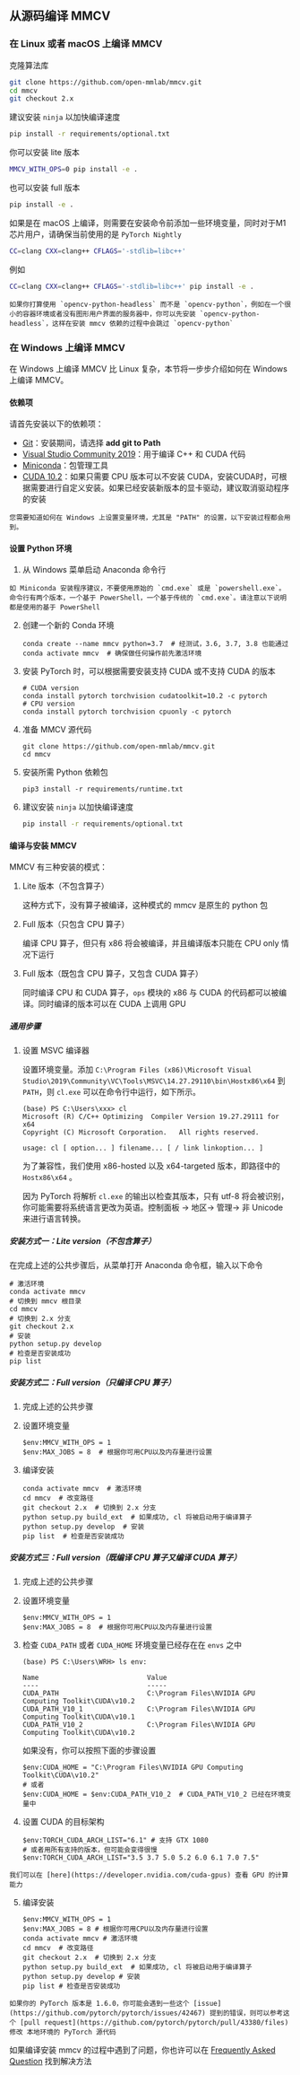 ## 从源码编译 MMCV

### 在 Linux 或者 macOS 上编译 MMCV

克隆算法库

```bash
git clone https://github.com/open-mmlab/mmcv.git
cd mmcv
git checkout 2.x
```

建议安装 `ninja` 以加快编译速度

```bash
pip install -r requirements/optional.txt
```

你可以安装 lite 版本

```bash
MMCV_WITH_OPS=0 pip install -e .
```

也可以安装 full 版本

```bash
pip install -e .
```

如果是在 macOS 上编译，则需要在安装命令前添加一些环境变量，同时对于M1芯片用户，请确保当前使用的是 `PyTorch Nightly`

```bash
CC=clang CXX=clang++ CFLAGS='-stdlib=libc++'
```

例如

```bash
CC=clang CXX=clang++ CFLAGS='-stdlib=libc++' pip install -e .
```

```{note}
如果你打算使用 `opencv-python-headless` 而不是 `opencv-python`，例如在一个很小的容器环境或者没有图形用户界面的服务器中，你可以先安装 `opencv-python-headless`，这样在安装 mmcv 依赖的过程中会跳过 `opencv-python`
```

### 在 Windows 上编译 MMCV

在 Windows 上编译 MMCV 比 Linux 复杂，本节将一步步介绍如何在 Windows 上编译 MMCV。

#### 依赖项

请首先安装以下的依赖项：

- [Git](https://git-scm.com/download/win)：安装期间，请选择 **add git to Path**
- [Visual Studio Community 2019](https://visualstudio.microsoft.com)：用于编译 C++ 和 CUDA 代码
- [Miniconda](https://docs.conda.io/en/latest/miniconda.html)：包管理工具
- [CUDA 10.2](https://developer.nvidia.com/cuda-10.2-download-archive)：如果只需要 CPU 版本可以不安装 CUDA，安装CUDA时，可根据需要进行自定义安装。如果已经安装新版本的显卡驱动，建议取消驱动程序的安装

```{note}
您需要知道如何在 Windows 上设置变量环境，尤其是 "PATH" 的设置，以下安装过程都会用到。
```

#### 设置 Python 环境

1. 从 Windows 菜单启动 Anaconda 命令行

```{note}
如 Miniconda 安装程序建议，不要使用原始的 `cmd.exe` 或是 `powershell.exe`。命令行有两个版本，一个基于 PowerShell，一个基于传统的 `cmd.exe`。请注意以下说明都是使用的基于 PowerShell
```

2. 创建一个新的 Conda 环境

   ```shell
   conda create --name mmcv python=3.7  # 经测试，3.6, 3.7, 3.8 也能通过
   conda activate mmcv  # 确保做任何操作前先激活环境
   ```

3. 安装 PyTorch 时，可以根据需要安装支持 CUDA 或不支持 CUDA 的版本

   ```shell
   # CUDA version
   conda install pytorch torchvision cudatoolkit=10.2 -c pytorch
   # CPU version
   conda install pytorch torchvision cpuonly -c pytorch
   ```

4. 准备 MMCV 源代码

   ```shell
   git clone https://github.com/open-mmlab/mmcv.git
   cd mmcv
   ```

5. 安装所需 Python 依赖包

   ```shell
   pip3 install -r requirements/runtime.txt
   ```

6. 建议安装 `ninja` 以加快编译速度

   ```bash
   pip install -r requirements/optional.txt
   ```

#### 编译与安装 MMCV

MMCV 有三种安装的模式：

1. Lite 版本（不包含算子）

   这种方式下，没有算子被编译，这种模式的 mmcv 是原生的 python 包

2. Full 版本（只包含 CPU 算子）

   编译 CPU 算子，但只有 x86 将会被编译，并且编译版本只能在 CPU only 情况下运行

3. Full 版本（既包含 CPU 算子，又包含 CUDA 算子）

   同时编译 CPU 和 CUDA 算子，`ops` 模块的 x86 与 CUDA 的代码都可以被编译。同时编译的版本可以在 CUDA 上调用 GPU

##### 通用步骤

1. 设置 MSVC 编译器

   设置环境变量。添加 `C:\Program Files (x86)\Microsoft Visual Studio\2019\Community\VC\Tools\MSVC\14.27.29110\bin\Hostx86\x64` 到 `PATH`，则 `cl.exe` 可以在命令行中运行，如下所示。

   ```none
   (base) PS C:\Users\xxx> cl
   Microsoft (R) C/C++ Optimizing  Compiler Version 19.27.29111 for x64
   Copyright (C) Microsoft Corporation.   All rights reserved.

   usage: cl [ option... ] filename... [ / link linkoption... ]
   ```

   为了兼容性，我们使用 x86-hosted 以及 x64-targeted 版本，即路径中的 `Hostx86\x64` 。

   因为 PyTorch 将解析 `cl.exe` 的输出以检查其版本，只有 utf-8 将会被识别，你可能需要将系统语言更改为英语。控制面板 -> 地区-> 管理-> 非 Unicode 来进行语言转换。

##### 安装方式一：Lite version（不包含算子）

在完成上述的公共步骤后，从菜单打开 Anaconda 命令框，输入以下命令

```shell
# 激活环境
conda activate mmcv
# 切换到 mmcv 根目录
cd mmcv
# 切换到 2.x 分支
git checkout 2.x
# 安装
python setup.py develop
# 检查是否安装成功
pip list
```

##### 安装方式二：Full version（只编译 CPU 算子）

1. 完成上述的公共步骤

2. 设置环境变量

   ```shell
   $env:MMCV_WITH_OPS = 1
   $env:MAX_JOBS = 8  # 根据你可用CPU以及内存量进行设置
   ```

3. 编译安装

   ```shell
   conda activate mmcv  # 激活环境
   cd mmcv  # 改变路径
   git checkout 2.x  # 切换到 2.x 分支
   python setup.py build_ext  # 如果成功, cl 将被启动用于编译算子
   python setup.py develop  # 安装
   pip list  # 检查是否安装成功
   ```

##### 安装方式三：Full version（既编译 CPU 算子又编译 CUDA 算子）

1. 完成上述的公共步骤

2. 设置环境变量

   ```shell
   $env:MMCV_WITH_OPS = 1
   $env:MAX_JOBS = 8  # 根据你可用CPU以及内存量进行设置
   ```

3. 检查 `CUDA_PATH` 或者 `CUDA_HOME` 环境变量已经存在在 `envs` 之中

   ```none
   (base) PS C:\Users\WRH> ls env:

   Name                           Value
   ----                           -----
   CUDA_PATH                      C:\Program Files\NVIDIA GPU Computing Toolkit\CUDA\v10.2
   CUDA_PATH_V10_1                C:\Program Files\NVIDIA GPU Computing Toolkit\CUDA\v10.1
   CUDA_PATH_V10_2                C:\Program Files\NVIDIA GPU Computing Toolkit\CUDA\v10.2
   ```

   如果没有，你可以按照下面的步骤设置

   ```shell
   $env:CUDA_HOME = "C:\Program Files\NVIDIA GPU Computing Toolkit\CUDA\v10.2"
   # 或者
   $env:CUDA_HOME = $env:CUDA_PATH_V10_2  # CUDA_PATH_V10_2 已经在环境变量中
   ```

4. 设置 CUDA 的目标架构

   ```shell
   $env:TORCH_CUDA_ARCH_LIST="6.1" # 支持 GTX 1080
   # 或者用所有支持的版本，但可能会变得很慢
   $env:TORCH_CUDA_ARCH_LIST="3.5 3.7 5.0 5.2 6.0 6.1 7.0 7.5"
   ```

```{note}
我们可以在 [here](https://developer.nvidia.com/cuda-gpus) 查看 GPU 的计算能力
```

5. 编译安装

   ```shell
   $env:MMCV_WITH_OPS = 1
   $env:MAX_JOBS = 8 # 根据你可用CPU以及内存量进行设置
   conda activate mmcv # 激活环境
   cd mmcv  # 改变路径
   git checkout 2.x  # 切换到 2.x 分支
   python setup.py build_ext  # 如果成功, cl 将被启动用于编译算子
   python setup.py develop # 安装
   pip list # 检查是否安装成功
   ```

```{note}
如果你的 PyTorch 版本是 1.6.0，你可能会遇到一些这个 [issue](https://github.com/pytorch/pytorch/issues/42467) 提到的错误，则可以参考这个 [pull request](https://github.com/pytorch/pytorch/pull/43380/files) 修改 本地环境的 PyTorch 源代码
```

如果编译安装 mmcv 的过程中遇到了问题，你也许可以在 [Frequently Asked Question](../faq.html) 找到解决方法
